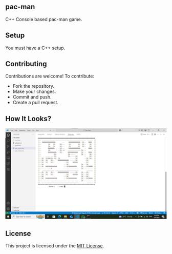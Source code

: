 ## pac-man
C++ Console based pac-man game.

## Setup
You must have a C++ setup.

## Contributing
Contributions are welcome! To contribute:
- Fork the repository.
- Make your changes.
- Commit and push.
- Create a pull request.


## How It Looks?
![pac-man-demo](./assets/demo.png)

## License
This project is licensed under the [MIT License](LICENSE).